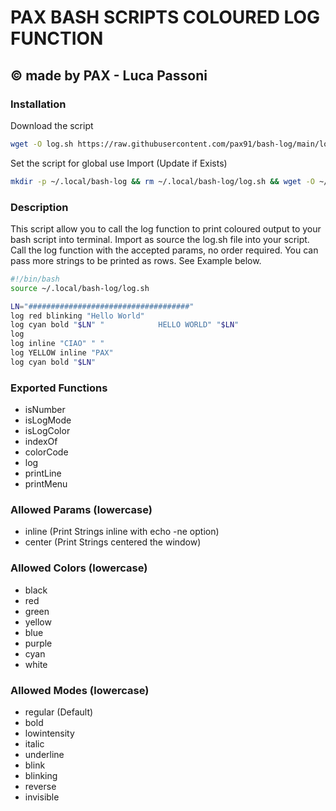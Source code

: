 # PAX BASH SCRIPTS COLOURED LOG FUNCTION
## © made by PAX - Luca Passoni

### Installation
Download the script
```bash
wget -O log.sh https://raw.githubusercontent.com/pax91/bash-log/main/log.sh
```
Set the script for global use Import (Update if Exists)
```bash
mkdir -p ~/.local/bash-log && rm ~/.local/bash-log/log.sh && wget -O ~/.local/bash-log/log.sh https://raw.githubusercontent.com/pax91/bash-log/main/log.sh && chmod +x ~/.local/bash-log/log.sh
```
### Description
This script allow you to call the log function to print coloured output to your bash script into terminal.
Import as source the log.sh file into your script.
Call the log function with the accepted params, no order required.
You can pass more strings to be printed as rows. See Example below.
```bash
#!/bin/bash
source ~/.local/bash-log/log.sh

LN="####################################"
log red blinking "Hello World"
log cyan bold "$LN" "            HELLO WORLD" "$LN"
log 
log inline "CIAO" " "
log YELLOW inline "PAX"
log cyan bold "$LN"
```
### Exported Functions
- isNumber
- isLogMode
- isLogColor
- indexOf
- colorCode
- log
- printLine
- printMenu
### Allowed Params (lowercase)
- inline (Print Strings inline with echo -ne option)
- center (Print Strings centered the window)
### Allowed Colors (lowercase)
- black
- red
- green
- yellow
- blue
- purple
- cyan
- white
### Allowed Modes (lowercase)
- regular (Default)
- bold
- lowintensity
- italic
- underline
- blink
- blinking
- reverse
- invisible